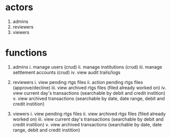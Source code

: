 actors
=============
1. admins
2. reviewers
3. viewers

functions
=============
1. admins
i.   manage users (crud)
ii.  manage institutions (crud)
iii. manage settlement accounts (crud)
iv.  view audit trails/logs


2. reviewers
i.   view pending rtgs files
ii.  action pending rtgs files (approve/decline)
iii. view archived rtgs files (filed already worked on)
iv.  view current day's transactions (searchable by debit and credit instition)
v.   view archived transactions (searchable by date, date range, debit and credit instition)

3. viewers
i.   view pending rtgs files
ii.  view archived rtgs files (filed already worked on)
iii. view current day's transactions (searchable by debit and credit instition)
v.   view archived transactions (searchable by date, date range, debit and credit instition)
